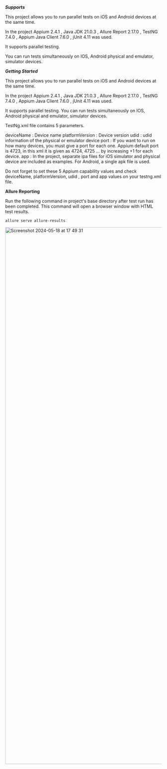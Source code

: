 ***Supports***

This project allows you to run parallel tests on iOS and Android devices at the same time. 

In the project 
Appium 2.4.1 , 
Java JDK 21.0.3 , 
Allure Report 2.17.0 , 
TestNG 7.4.0 ,
Appium Java Client 7.6.0 ,
jUnit 4.11 was used.

It supports parallel testing. 

You can run tests simultaneously on IOS, Android physical and emulator, simulator devices.

***Getting Started***

This project allows you to run parallel tests on iOS and Android devices at the same time. 

In the project 
Appium 2.4.1 , 
Java JDK 21.0.3 , 
Allure Report 2.17.0 , 
TestNG 7.4.0 ,
Appium Java Client 7.6.0 ,
jUnit 4.11 was used.

It supports parallel testing. 
You can run tests simultaneously on IOS, Android physical and emulator, simulator devices.

TestNg.xml file contains 5 parameters.

deviceName : Device name 
platformVersion : Device version
udid : udid information of the physical or emulator device
port : If you want to run on how many devices, you must give a port for each one. Appium default port is 4723, in this xml it is given as 4724, 4725 ... by increasing +1 for each device.
app : In the project, separate ipa files for iOS simulator and physical device are included as examples. For Android, a single apk file is used.

Do not forget to set these 5 Appium capability values and check deviceName, platformVersion, udid , port and app values on your testng.xml file.



**Allure Reporting**
 
 Run the following command in project's base directory after test run has been completed. This command will open a browser window with HTML test results.
```
allure serve allure-results
```
<img width="1728" alt="Screenshot 2024-05-18 at 17 49 31" src="https://github.com/hakantektas/appium-parallel-test/assets/72494835/086178a9-9efc-4606-9ef6-cf83bcac9b05">


